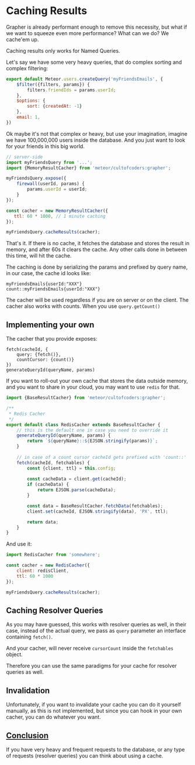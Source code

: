 # Caching Results

Grapher is already performant enough to remove this necessity, but what if we want
to squeeze even more performance? What can we do? We cache'em up.

Caching results only works for Named Queries.

Let's say we have some very heavy queries, that do complex sorting
and complex filtering:

```js
export default Meteor.users.createQuery('myFriendsEmails', {
    $filter({filters, params}) {
        filters.friendIds = params.userId;
    },
    $options: {
        sort: {createdAt: -1}
    },
    email: 1,
})
```

Ok maybe it's not that complex or heavy, but use your imagination, imagine we have 100,000,000 users
inside the database. And you just want to look for your friends in this big world.

```js
// server-side
import myFriendsQuery from '...';
import {MemoryResultCacher} from 'meteor/cultofcoders:grapher';

myFriendsQuery.expose({
    firewall(userId, params) {
        params.userId = userId;
    }
});

const cacher = new MemoryResultCacher({
   ttl: 60 * 1000, // 1 minute caching
});

myFriendsQuery.cacheResults(cacher);
```

That's it. If there is no cache, it fetches the database and stores the result in memory, and after 60s it clears the cache.
Any other calls done in between this time, will hit the cache.

The caching is done by serializing the params and prefixed by query name, in our case, the cache id looks like:
```
myFriendsEmails{userId:"XXX"}
count::myFriendsEmails{userId:"XXX"}
```

The cacher will be used regardless if you are on server or on the client.
The cacher also works with counts. When you use `query.getCount()`

## Implementing your own

The cacher that you provide exposes: 
```
fetch(cacheId, {
    query: {fetch()}, 
    countCursor: {count()}
})
generateQueryId(queryName, params)
```

If you want to roll-out your own cache that stores the data outside memory, and you want to share in your cloud,
you may want to use `redis` for that.

```js
import {BaseResultCacher} from 'meteor/cultofcoders:grapher';

/**
 * Redis Cacher
 */
export default class RedisCacher extends BaseResultCacher {
    // this is the default one in case you need to override it 
    generateQueryId(queryName, params) {
        return `${queryName}::${EJSON.stringify(params)}`;    
    }
    
    // in case of a count cursor cacheId gets prefixed with 'count::'
    fetch(cacheId, fetchables) {
        const {client, ttl} = this.config;
        
        const cacheData = client.get(cacheId);
        if (cacheData) {
            return EJSON.parse(cacheData);
        }

        const data = BaseResultCacher.fetchData(fetchables);
        client.set(cacheId, EJSON.stringify(data), 'PX', ttl);

        return data;
    }
}
```

And use it:

```js
import RedisCacher from 'somewhere';

const cacher = new RedisCacher({
    client: redisClient,
    ttl: 60 * 1000
});

myFriendsQuery.cacheResults(cacher);
```

## Caching Resolver Queries

As you may have guessed, this works with resolver queries as well, in their case, instead of the actual query,
we pass as `query` parameter an interface containing `fetch()`.

And your cacher, will never receive `cursorCount` inside the `fetchables` object.

Therefore you can use the same paradigms for your cache for resolver queries as well.


## Invalidation

Unfortunately, if you want to invalidate your cache you can do it yourself manually, as this is not implemented,
but since you can hook in your own cacher, you can do whatever you want.

## [Conclusion](table_of_contents.md)

If you have very heavy and frequent requests to the database, or any type of requests (resolver queries) you can think
about using a cache. 









